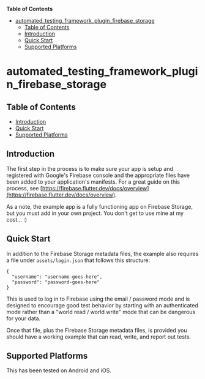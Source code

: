 <!-- START doctoc generated TOC please keep comment here to allow auto update -->
<!-- DON'T EDIT THIS SECTION, INSTEAD RE-RUN doctoc TO UPDATE -->
**Table of Contents**

- [automated_testing_framework_plugin_firebase_storage](#automated_testing_framework_plugin_firebase_storage)
  - [Table of Contents](#table-of-contents)
  - [Introduction](#introduction)
  - [Quick Start](#quick-start)
  - [Supported Platforms](#supported-platforms)

<!-- END doctoc generated TOC please keep comment here to allow auto update -->

# automated_testing_framework_plugin_firebase_storage

## Table of Contents

* [Introduction](#introduction)
* [Quick Start](#quick-start)
* [Supported Platforms](#supported-platforms)


## Introduction

The first step in the process is to make sure your app is setup and registered with Google's Firebase console and the appropriate files have been added to your application's manifests.  For a great guide on this process, see [https://firebase.flutter.dev/docs/overview](https://firebase.flutter.dev/docs/overview).

As a note, the example app is a fully functioning app on Firebase Storage, but you must add in your own project.  You don't get to use mine at my cost...  :)


## Quick Start

In addition to the Firebase Storage metadata files, the example also requires a file under `assets/login.json` that follows this structure:

```
{
  "username": "username-goes-here",
  "password": "password-goes-here"
}
```

This is used to log in to Firebase using the email / password mode and is designed to encourage good test behavior by starting with an authenticated mode rather than a "world read / world write" mode that can be dangerous for your data.

Once that file, plus the Firebase Storage metadata files, is provided you should have a working example that can read, write, and report out tests.


## Supported Platforms

This has been tested on Android and iOS.
